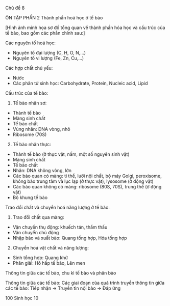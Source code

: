 Chủ đề 8

ÔN TẬP PHẦN 2
Thành phần hoá học ở tế bào

[Hình ảnh minh họa sơ đồ tổng quan về thành phần hóa học và cấu trúc của tế bào, bao gồm các phần chính sau:]

Các nguyên tố hoá học:
- Nguyên tố đại lượng (C, H, O, N,...)
- Nguyên tố vi lượng (Fe, Zn, Cu,...)

Các hợp chất chủ yếu:
- Nước
- Các phân tử sinh học: Carbohydrate, Protein, Nucleic acid, Lipid

Cấu trúc của tế bào:

1. Tế bào nhân sơ:
- Thành tế bào
- Màng sinh chất
- Tế bào chất
- Vùng nhân: DNA vòng, nhỏ
- Ribosome (70S)

2. Tế bào nhân thực:
- Thành tế bào (ở thực vật, nấm, một số nguyên sinh vật)
- Màng sinh chất
- Tế bào chất
- Nhân: DNA không vòng, lớn
- Các bào quan có màng: ti thể, lưới nội chất, bộ máy Golgi, peroxisome, không bào trung tâm và lục lạp (ở thực vật), lysosome (ở động vật)
- Các bào quan không có màng: ribosome (80S, 70S), trung thể (ở động vật)
- Bộ khung tế bào

Trao đổi chất và chuyển hoá năng lượng ở tế bào:

1. Trao đổi chất qua màng:
- Vận chuyển thụ động: khuếch tán, thẩm thấu
- Vận chuyển chủ động
- Nhập bào và xuất bào: Quang tổng hợp, Hóa tổng hợp

2. Chuyển hoá vật chất và năng lượng:
- Sinh tổng hợp: Quang khử
- Phân giải: Hô hấp tế bào, Lên men

Thông tin giữa các tế bào, chu kì tế bào và phân bào

Thông tin giữa các tế bào:
Các giai đoạn của quá trình truyền thông tin giữa các tế bào: Tiếp nhận → Truyền tin nội bào → Đáp ứng

100 Sinh học 10